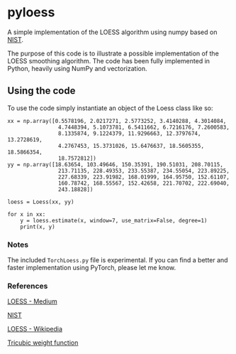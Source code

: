 # pyloess
A simple implementation of the LOESS algorithm using numpy based on 
[NIST](https://www.itl.nist.gov/div898/handbook/pmd/section1/dep/dep144.htm).

The purpose of this code is to illustrate a possible implementation of the 
LOESS smoothing algorithm. The code has been fully implemented in Python, 
heavily using NumPy and vectorization.

## Using the code
To use the code simply instantiate an object of the Loess class like so:
~~~
xx = np.array([0.5578196, 2.0217271, 2.5773252, 3.4140288, 4.3014084,
                4.7448394, 5.1073781, 6.5411662, 6.7216176, 7.2600583,
                8.1335874, 9.1224379, 11.9296663, 12.3797674, 13.2728619,
                4.2767453, 15.3731026, 15.6476637, 18.5605355, 18.5866354,
                18.7572812])
yy = np.array([18.63654, 103.49646, 150.35391, 190.51031, 208.70115,
                213.71135, 228.49353, 233.55387, 234.55054, 223.89225,
                227.68339, 223.91982, 168.01999, 164.95750, 152.61107,
                160.78742, 168.55567, 152.42658, 221.70702, 222.69040,
                243.18828])

loess = Loess(xx, yy)

for x in xx:
    y = loess.estimate(x, window=7, use_matrix=False, degree=1)
    print(x, y)
~~~

### Notes
The included `TorchLoess.py` file is experimental. If you can find a better
and faster implementation using PyTorch, please let me know.

### References
[LOESS - Medium](https://medium.com/@joao.figueira/loess-373d43b03564)

[NIST](https://www.itl.nist.gov/div898/handbook/pmd/section1/dep/dep144.htm)

[LOESS - Wikipedia](https://en.wikipedia.org/wiki/Local_regression)

[Tricubic weight function](https://en.wikipedia.org/wiki/Kernel_(statistics)#Kernel_functions_in_common_use)

